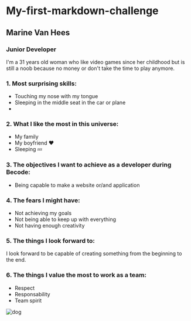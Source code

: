# My-first-markdown-challenge

## __Marine Van Hees__

### __Junior Developer__

I'm a 31 years old woman who like video games since her childhood but is still a noob because no money or don't take the time to play anymore.

### 1.  Most surprising skills:
+ Touching my nose with my tongue
+ Sleeping in the middle seat in the car or plane
+ 
### 2.  What I like the most in this universe:
+ My family
+ My boyfriend :heart:
+ Sleeping :zzz:
### 3.  The objectives I want to achieve as a developer during Becode:
+ Being capable to make a website or/and application
### 4.  The fears I might have:
+ Not achieving my goals
+ Not being able to keep up with everything
+ Not having enough creativity
### 5.  The things I look forward to:
I look forward to be capable of creating something from the beginning to the end.
### 6.  The things I value the most to work as a team:
+ Respect
+ Responsability
+ Team spirit

![dog](https://media3.giphy.com/media/NTur7XlVDUdqM/giphy.gif?cid=ecf05e47vadvyf4cx79gpmzs1zs2pzpaylnyclatvs6nriol&ep=v1_gifs_search&rid=giphy.gif&ct=g)
